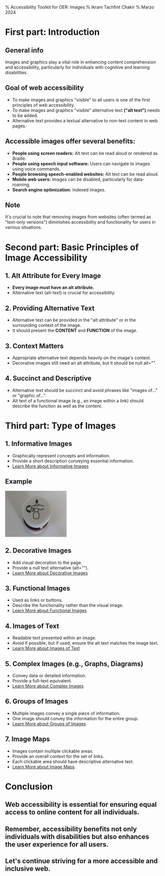 % Accessibility Toolkit for OER: Images
% Ikram Tachfint Chakir
% Marzo 2024

# First part: Introduction

## General info

Images and graphics play a vital role in enhancing content comprehension and accessibility, particularly for individuals with cognitive and learning disabilities. 

## Goal of web accessibility

* To make images and graphics "visible" to all users is one of the first principles of web accessibility. 
* To make images and graphics "visible" alternative text **("alt text")** needs to be added.
* Alternative text provides a textual alternative to non-text content in web pages.

## Accessible images offer several benefits:

- **People using screen readers:** Alt text can be read aloud or rendered as Braille.
- **People using speech input software:** Users can navigate to images using voice commands.
- **People browsing speech-enabled websites:** Alt text can be read aloud.
- **Mobile web users:** Images can be disabled, particularly for data-roaming.
- **Search engine optimization:** Indexed images.

## Note 

It's crucial to note that removing images from websites (often termed as "text-only versions") diminishes accessibility and functionality for users in various situations.

# Second part: Basic Principles of Image Accessibility

## 1. Alt Attribute for Every Image

- **Every image must have an alt attribute.**
- Alternative text (alt-text) is crucial for accessibility.

## 2. Providing Alternative Text

- Alternative text can be provided in the "alt attribute" or in the surrounding context of the image.
- It should present the **CONTENT** and **FUNCTION** of the image.

## 3. Context Matters

- Appropriate alternative text depends heavily on the image's context.
- Decorative images still need an alt attribute, but it should be null alt="".

## 4. Succinct and Descriptive

- Alternative text should be succinct and avoid phrases like "images of..." or "graphic of...".
- Alt text of a functional image (e.g., an image within a link) should describe the function as well as the content.

# Third part: Type of Images

## 1. Informative Images

- Graphically represent concepts and information.
- Provide a short description conveying essential information.
- [Learn More about Informative Images](https://www.w3.org/WAI/tutorials/images/informative/)

## Example

![Push the cap down and turn it counter-clockwise (from right to left)](co.jpeg)

## 2. Decorative Images

- Add visual decoration to the page.
- Provide a null text alternative (alt="").
- [Learn More about Decorative Images](https://www.w3.org/WAI/tutorials/images/decorative/)

## 3. Functional Images

- Used as links or buttons.
- Describe the functionality rather than the visual image.
- [Learn More about Functional Images](https://www.w3.org/WAI/tutorials/images/functional/)

## 4. Images of Text

- Readable text presented within an image.
- Avoid if possible, but if used, ensure the alt text matches the image text.
- [Learn More about Images of Text](https://www.w3.org/WAI/tutorials/images/textual/)

## 5. Complex Images (e.g., Graphs, Diagrams)

- Convey data or detailed information.
- Provide a full-text equivalent.
- [Learn More about Complex Images ](https://www.w3.org/WAI/tutorials/images/complex/)

## 6. Groups of Images

- Multiple images convey a single piece of information.
- One image should convey the information for the entire group.
- [Learn More about Groups of Images](https://www.w3.org/WAI/tutorials/images/groups/)

## 7. Image Maps

- Images contain multiple clickable areas.
- Provide an overall context for the set of links.
- Each clickable area should have descriptive alternative text.
- [Learn More about Image Maps](https://www.w3.org/WAI/tutorials/images/imagemap/)

# Conclusion

## Web accessibility is essential for ensuring equal access to online content for all individuals. 

## Remember, accessibility benefits not only individuals with disabilities but also enhances the user experience for all users. 

## Let's continue striving for a more accessible and inclusive web.



